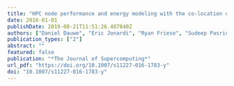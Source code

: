 ```yaml
---
title: "HPC node performance and energy modeling with the co-location of applications"
date: 2016-01-01
publishDate: 2019-08-21T11:51:26.487840Z
authors: ["Daniel Dauwe", "Eric Jonardi", "Ryan Friese", "Sudeep Pasricha", "Anthony A. Maciejewski", "David A. Bader", "Howard Jay Siegel"]
publication_types: ["2"]
abstract: ""
featured: false
publication: "*The Journal of Supercomputing*"
url_pdf: "https://doi.org/10.1007/s11227-016-1783-y"
doi: "10.1007/s11227-016-1783-y"
---
```


